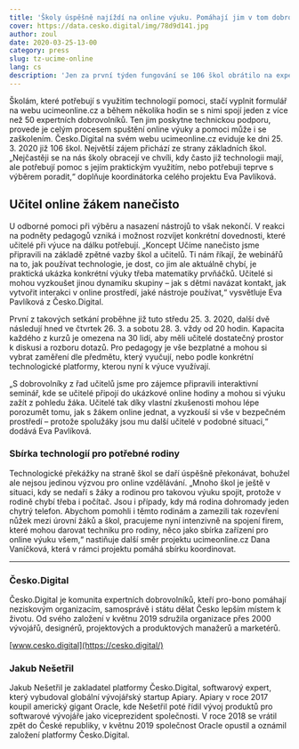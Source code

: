 ```yaml
---
title: 'Školy úspěšně najíždí na online výuku. Pomáhají jim v tom dobrovolníci'
cover: https://data.cesko.digital/img/78d9d141.jpg
author: zoul
date: 2020-03-25-13-00
category: press
slug: tz-ucime-online
lang: cs
description: 'Jen za první týden fungování se 106 škol obrátilo na expertní dobrovolníky z komunity Česko.Digital, kteří v rámci projektu ucimeonline.cz pomáhají učitelům vybrat a zprovozňovat nástroje pro online vyučování. Tento týden se navíc první skupiny pedagogů ocitnou v roli žáků, aby si vyzkoušeli specifika vzdělávání na dálku na vlastní kůži.'
---
```


Školám, které potřebují s využitím technologií pomoci, stačí vyplnit formulář na webu ucimeonline.cz a během několika hodin se s nimi spojí jeden z více než 50 expertních dobrovolníků. Ten jim poskytne technickou podporu, provede je celým procesem spuštění online výuky a pomoci může i se zaškolením. Česko.Digital na svém webu ucimeonline.cz eviduje ke dni 25. 3. 2020 již 106 škol. Největší zájem přichází ze strany základních škol. „Nejčastěji se na nás školy obracejí ve chvíli, kdy často již technologii mají, ale potřebují pomoc s jejím praktickým využitím, nebo potřebuji teprve s výběrem poradit,“ doplňuje koordinátorka celého projektu Eva Pavlíková.

## Učitel online žákem nanečisto

U odborné pomoci při výběru a nasazení nástrojů to však nekončí. V reakci na podněty pedagogů vzniká i možnost rozvíjet konkrétní dovednosti, které učitelé při výuce na dálku potřebují. „Koncept Učíme nanečisto jsme připravili na základě zpětné vazby škol a učitelů. Ti nám říkají, že webinářů na to, jak používat technologie, je dost, co jim ale aktuálně chybí, je praktická ukázka konkrétní výuky třeba matematiky prvňáčků. Učitelé si mohou vyzkoušet jinou dynamiku skupiny – jak s dětmi navázat kontakt, jak vytvořit interakci v online prostředí, jaké nástroje používat,“ vysvětluje Eva Pavlíková z Česko.Digital.

První z takových setkání proběhne již tuto středu 25. 3. 2020, další dvě následují hned ve čtvrtek 26. 3. a sobotu 28. 3. vždy od 20 hodin. Kapacita každého z kurzů je omezena na 30 lidí, aby měli učitelé dostatečný prostor k diskusi a rozboru dotazů. Pro pedagogy je vše bezplatné a mohou si vybrat zaměření dle předmětu, který vyučují, nebo podle konkrétní technologické platformy, kterou nyní k výuce využívají.

„S dobrovolníky z řad učitelů jsme pro zájemce připravili interaktivní seminář, kde se učitelé připojí do ukázkové online hodiny a mohou si výuku zažít z pohledu žáka. Učitelé tak díky vlastní zkušenosti mohou lépe porozumět tomu, jak s žákem online jednat, a vyzkouší si vše v bezpečném prostředí – protože spolužáky jsou mu další učitelé v podobné situaci,“ dodává Eva Pavlíková.

### Sbírka technologií pro potřebné rodiny

Technologické překážky na straně škol se daří úspěšně překonávat, bohužel ale nejsou jedinou výzvou pro online vzdělávání. „Mnoho škol je ještě v situaci, kdy se nedaří s žáky a rodinou pro takovou výuku spojit, protože v rodině chybí třeba i počítač. Jsou i případy, kdy má rodina dohromady jeden chytrý telefon. Abychom pomohli i těmto rodinám a zamezili tak rozevření nůžek mezi úrovní žáků a škol, pracujeme nyní intenzivně na spojení firem, které mohou darovat techniku pro rodiny, něco jako sbírka zařízení pro online výuku všem,“ nastiňuje další směr projektu ucimeonline.cz Dana Vaníčková, která v rámci projektu pomáhá sbírku koordinovat.

---

### Česko.Digital

Česko.Digital je komunita expertních dobrovolníků, kteří pro-bono pomáhají neziskovým organizacím, samosprávě i státu dělat Česko lepším místem k životu. Od svého založení v květnu 2019 sdružila organizace přes 2000 vývojářů, designérů, projektových a produktových manažerů a marketérů.

[www.cesko.digital](https://cesko.digital/)

### Jakub Nešetřil

Jakub Nešetřil je zakladatel platformy Česko.Digital, softwarový expert, který vybudoval globální vývojářský startup Apiary. Apiary v roce 2017 koupil americký gigant Oracle, kde Nešetřil poté řídil vývoj produktů pro softwarové vývojáře jako viceprezident společnosti. V roce 2018 se vrátil zpět do České republiky, v květnu 2019 společnost Oracle opustil a oznámil založení platformy Česko.Digital.
